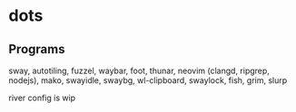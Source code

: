 # dots

## Programs
sway, autotiling, fuzzel, waybar, foot, thunar, neovim (clangd, ripgrep, nodejs),
mako, swayidle, swaybg, wl-clipboard, swaylock, fish, grim, slurp

river config is wip
